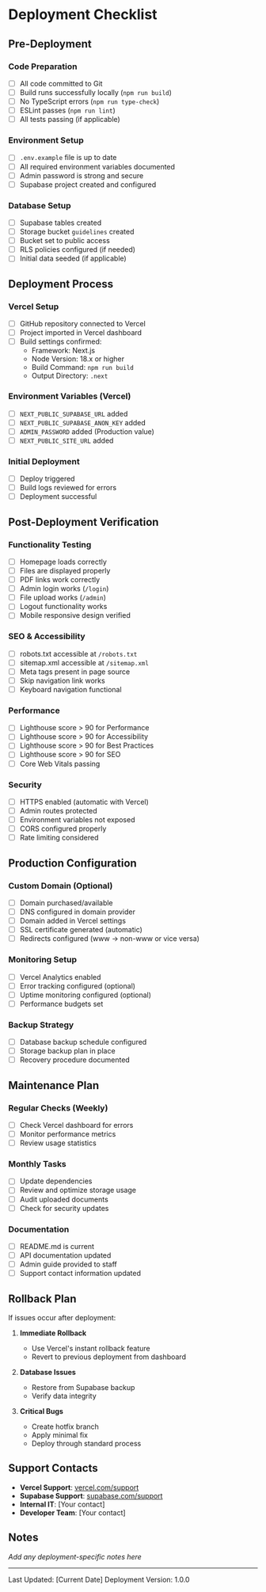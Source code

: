# Deployment Checklist

## Pre-Deployment

### Code Preparation
- [ ] All code committed to Git
- [ ] Build runs successfully locally (`npm run build`)
- [ ] No TypeScript errors (`npm run type-check`)
- [ ] ESLint passes (`npm run lint`)
- [ ] All tests passing (if applicable)

### Environment Setup
- [ ] `.env.example` file is up to date
- [ ] All required environment variables documented
- [ ] Admin password is strong and secure
- [ ] Supabase project created and configured

### Database Setup
- [ ] Supabase tables created
- [ ] Storage bucket `guidelines` created
- [ ] Bucket set to public access
- [ ] RLS policies configured (if needed)
- [ ] Initial data seeded (if applicable)

## Deployment Process

### Vercel Setup
- [ ] GitHub repository connected to Vercel
- [ ] Project imported in Vercel dashboard
- [ ] Build settings confirmed:
  - Framework: Next.js
  - Node Version: 18.x or higher
  - Build Command: `npm run build`
  - Output Directory: `.next`

### Environment Variables (Vercel)
- [ ] `NEXT_PUBLIC_SUPABASE_URL` added
- [ ] `NEXT_PUBLIC_SUPABASE_ANON_KEY` added
- [ ] `ADMIN_PASSWORD` added (Production value)
- [ ] `NEXT_PUBLIC_SITE_URL` added

### Initial Deployment
- [ ] Deploy triggered
- [ ] Build logs reviewed for errors
- [ ] Deployment successful

## Post-Deployment Verification

### Functionality Testing
- [ ] Homepage loads correctly
- [ ] Files are displayed properly
- [ ] PDF links work correctly
- [ ] Admin login works (`/login`)
- [ ] File upload works (`/admin`)
- [ ] Logout functionality works
- [ ] Mobile responsive design verified

### SEO & Accessibility
- [ ] robots.txt accessible at `/robots.txt`
- [ ] sitemap.xml accessible at `/sitemap.xml`
- [ ] Meta tags present in page source
- [ ] Skip navigation link works
- [ ] Keyboard navigation functional

### Performance
- [ ] Lighthouse score > 90 for Performance
- [ ] Lighthouse score > 90 for Accessibility
- [ ] Lighthouse score > 90 for Best Practices
- [ ] Lighthouse score > 90 for SEO
- [ ] Core Web Vitals passing

### Security
- [ ] HTTPS enabled (automatic with Vercel)
- [ ] Admin routes protected
- [ ] Environment variables not exposed
- [ ] CORS configured properly
- [ ] Rate limiting considered

## Production Configuration

### Custom Domain (Optional)
- [ ] Domain purchased/available
- [ ] DNS configured in domain provider
- [ ] Domain added in Vercel settings
- [ ] SSL certificate generated (automatic)
- [ ] Redirects configured (www → non-www or vice versa)

### Monitoring Setup
- [ ] Vercel Analytics enabled
- [ ] Error tracking configured (optional)
- [ ] Uptime monitoring configured (optional)
- [ ] Performance budgets set

### Backup Strategy
- [ ] Database backup schedule configured
- [ ] Storage backup plan in place
- [ ] Recovery procedure documented

## Maintenance Plan

### Regular Checks (Weekly)
- [ ] Check Vercel dashboard for errors
- [ ] Monitor performance metrics
- [ ] Review usage statistics

### Monthly Tasks
- [ ] Update dependencies
- [ ] Review and optimize storage usage
- [ ] Audit uploaded documents
- [ ] Check for security updates

### Documentation
- [ ] README.md is current
- [ ] API documentation updated
- [ ] Admin guide provided to staff
- [ ] Support contact information updated

## Rollback Plan

If issues occur after deployment:

1. **Immediate Rollback**
   - Use Vercel's instant rollback feature
   - Revert to previous deployment from dashboard

2. **Database Issues**
   - Restore from Supabase backup
   - Verify data integrity

3. **Critical Bugs**
   - Create hotfix branch
   - Apply minimal fix
   - Deploy through standard process

## Support Contacts

- **Vercel Support**: [vercel.com/support](https://vercel.com/support)
- **Supabase Support**: [supabase.com/support](https://supabase.com/support)
- **Internal IT**: [Your contact]
- **Developer Team**: [Your contact]

## Notes

_Add any deployment-specific notes here_

---

Last Updated: [Current Date]
Deployment Version: 1.0.0